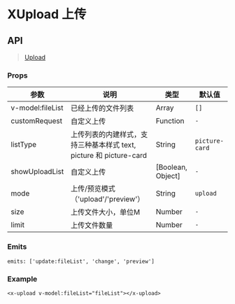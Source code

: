 # XUpload 上传

## API

> [Upload](https://www.antdv.com/components/upload-cn)

### Props

| 参数 | 说明 | 类型 | 默认值 |
| --- | --- | --- | --- |
| v-model:fileList | 已经上传的文件列表 | Array | `[]` |
| customRequest | 自定义上传 | Function | `-` |
| listType | 上传列表的内建样式，支持三种基本样式 text, picture 和 picture-card | String | `picture-card` |
| showUploadList | 自定义上传 | [Boolean, Object] | `-` |
| mode | 上传/预览模式（'upload'/'preview'） | String | `upload` |
| size | 上传文件大小，单位M | Number | `-` |
| limit | 上传文件数量 | Number | `-` |

### Emits

```vue
emits: ['update:fileList', 'change', 'preview']
```

### Example

```vue
<x-upload v-model:fileList="fileList"></x-upload>
```
